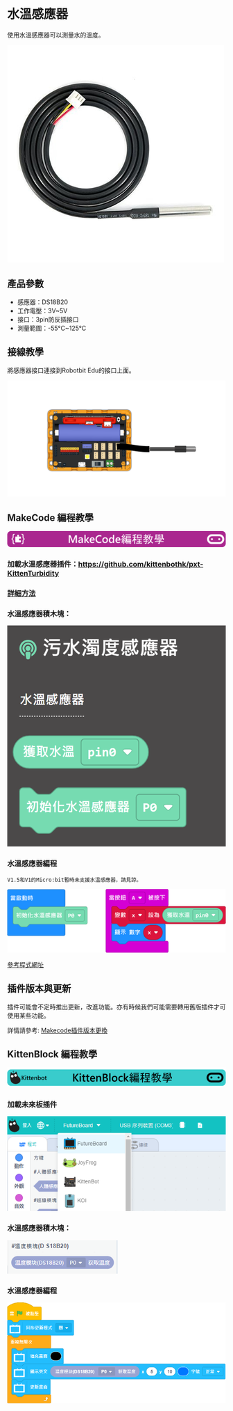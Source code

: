 # 水溫感應器

使用水溫感應器可以測量水的溫度。

![](./images/watertemp1.jpg)

## 產品參數

- 感應器：DS18B20
- 工作電壓：3V~5V
- 接口：3pin防反插接口
- 測量範圍：-55°C~125°C

## 接線教學

將感應器接口連接到Robotbit Edu的接口上面。

![](./images/watertemp_wire.png)

## MakeCode 編程教學

![](./PWmodules/images/mcbanner.png)

### 加載水溫感應器插件：https://github.com/kittenbothk/pxt-KittenTurbidity

### [詳細方法](../Makecode/powerBrickMC)

### 水溫感應器積木塊：

![](./images/watertemp2.png)

### 水溫感應器編程

    V1.5和V1的Micro:bit暫時未支援水溫感應器，請見諒。

![](./images/watertemp_code.png)

[參考程式網址](https://makecode.microbit.org/_AzuDq10cEWFb)

## 插件版本與更新

插件可能會不定時推出更新，改進功能。亦有時候我們可能需要轉用舊版插件才可使用某些功能。

詳情請參考: [Makecode插件版本更換](../Makecode/makecode_extensionUpdate)

## KittenBlock 編程教學

![](./PWmodules/images/kbbanner.png)

### 加載未來板插件

![](./images/futureboard_ext.png)

### 水溫感應器積木塊：

![](./images/watertemp_kb.png)

### 水溫感應器編程

![](./images/watertemp_code_kb.png)